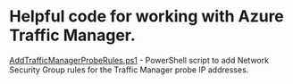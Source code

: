 # **Helpful code for working with Azure Traffic Manager.**

[AddTrafficManagerProbeRules.ps1](AddTrafficManagerProbeRules.ps1) - PowerShell script to add Network Security Group rules for the Traffic Manager probe IP addresses.

